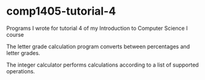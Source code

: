 # comp1405-tutorial-4
Programs I wrote for tutorial 4 of my Introduction to Computer Science I course

The letter grade calculation program converts between percentages and letter grades.

The integer calculator performs calculations according to a list of supported operations.
